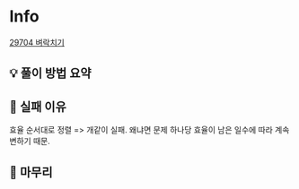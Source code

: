 # Info
[29704 벼락치기](https://www.acmicpc.net/problem/29704)

## 💡 풀이 방법 요약

## 👀 실패 이유

효율 순서대로 정렬 => 개같이 실패. 왜냐면 문제 하나당 효율이 남은 일수에 따라 계속 변하기 때문.


## 🙂 마무리

